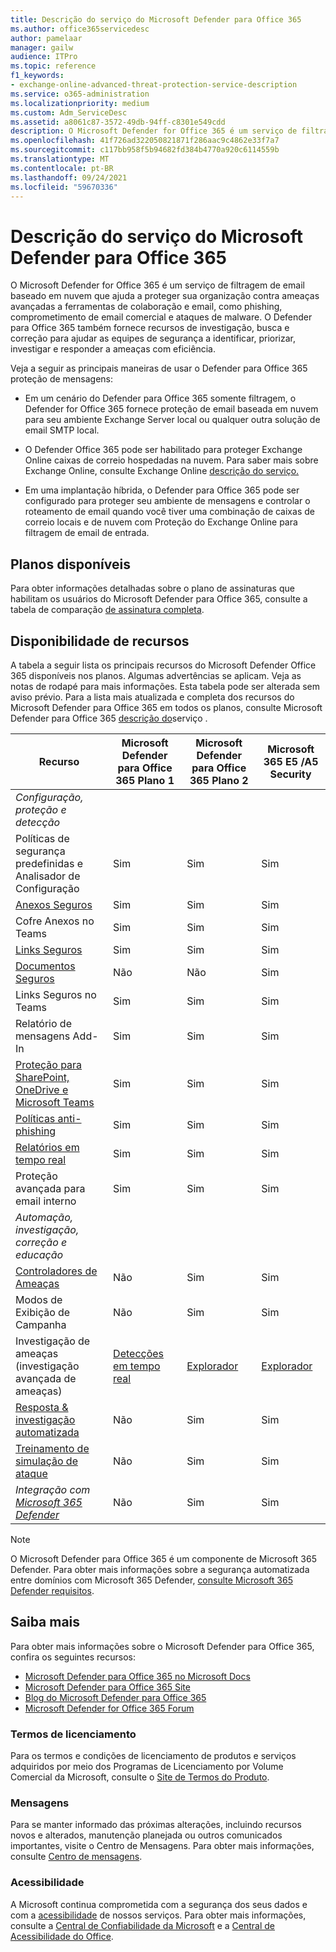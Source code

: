```yaml
---
title: Descrição do serviço do Microsoft Defender para Office 365
ms.author: office365servicedesc
author: pamelaar
manager: gailw
audience: ITPro
ms.topic: reference
f1_keywords:
- exchange-online-advanced-threat-protection-service-description
ms.service: o365-administration
ms.localizationpriority: medium
ms.custom: Adm_ServiceDesc
ms.assetid: a8061c87-3572-49db-94ff-c8301e549cdd
description: O Microsoft Defender for Office 365 é um serviço de filtragem de email baseado em nuvem que ajuda a proteger sua organização contra malwares e vírus desconhecidos, fornecendo proteção robusta de dia zero e inclui recursos para proteger sua organização contra links prejudiciais em tempo real.
ms.openlocfilehash: 41f726ad322050821871f286aac9c4862e33f7a7
ms.sourcegitcommit: c117bb958f5b94682fd384b4770a920c6114559b
ms.translationtype: MT
ms.contentlocale: pt-BR
ms.lasthandoff: 09/24/2021
ms.locfileid: "59670336"
---
```

# <a name="microsoft-defender-for-office-365-service-description"></a>Descrição do serviço do Microsoft Defender para Office 365

O Microsoft Defender for Office 365 é um serviço de filtragem de email baseado em nuvem que ajuda a proteger sua organização contra ameaças avançadas a ferramentas de colaboração e email, como phishing, comprometimento de email comercial e ataques de malware. O Defender para Office 365 também fornece recursos de investigação, busca e correção para ajudar as equipes de segurança a identificar, priorizar, investigar e responder a ameaças com eficiência.

Veja a seguir as principais maneiras de usar o Defender para Office 365 proteção de mensagens:

- Em um cenário do Defender para Office 365 somente filtragem, o Defender for Office 365 fornece proteção de email baseada em nuvem para seu ambiente Exchange Server local ou qualquer outra solução de email SMTP local.

- O Defender Office 365 pode ser habilitado para proteger Exchange Online caixas de correio hospedadas na nuvem. Para saber mais sobre Exchange Online, consulte Exchange Online [descrição do serviço.](exchange-online-service-description/exchange-online-service-description.md)

- Em uma implantação híbrida, o Defender para Office 365 pode ser configurado para proteger seu ambiente de mensagens e controlar o roteamento de email quando você tiver uma combinação de caixas de correio locais e de nuvem com Proteção do Exchange Online para filtragem de email de entrada.

## <a name="available-plans"></a>Planos disponíveis

Para obter informações detalhadas sobre o plano de assinaturas que habilitam os usuários do Microsoft Defender para Office 365, consulte a tabela de comparação [de assinatura completa](https://go.microsoft.com/fwlink/?linkid=2139145).

## <a name="feature-availability"></a>Disponibilidade de recursos

A tabela a seguir lista os principais recursos do Microsoft Defender Office 365 disponíveis nos planos. Algumas advertências se aplicam. Veja as notas de rodapé para mais informações. Esta tabela pode ser alterada sem aviso prévio. Para a lista mais atualizada e completa dos recursos do Microsoft Defender para Office 365 em todos os planos, consulte Microsoft Defender para Office 365 [descrição do](microsoft-defender-for-office-365-features.md)serviço .

| Recurso | Microsoft Defender para Office 365 Plano 1 | Microsoft Defender para Office 365 Plano 2 | Microsoft 365 E5 /A5 Security |
|---------|--------------------------------|--------------------------------|--------------------------------|
| *Configuração, proteção e detecção* | | | |
| Políticas de segurança predefinidas e Analisador de Configuração | Sim | Sim | Sim |
| [Anexos Seguros](microsoft-defender-for-office-365-features.md#safe-attachments) | Sim | Sim | Sim |
| Cofre Anexos no Teams | Sim | Sim | Sim |
| [Links Seguros](microsoft-defender-for-office-365-features.md#safe-links) | Sim | Sim | Sim |
| [Documentos Seguros](microsoft-defender-for-office-365-features.md#safe-documents) | Não | Não | Sim |
| Links Seguros no Teams | Sim | Sim | Sim |
| Relatório de mensagens Add-In | Sim | Sim | Sim |
| [Proteção para SharePoint, OneDrive e Microsoft Teams](microsoft-defender-for-office-365-features.md#protection-for-sharepoint-onedrive-and-microsoft-teams) | Sim | Sim | Sim |
| [Políticas anti-phishing](microsoft-defender-for-office-365-features.md#anti-phishing-policies) | Sim | Sim | Sim |
| [Relatórios em tempo real](microsoft-defender-for-office-365-features.md#real-time-reports) | Sim | Sim | Sim |
| Proteção avançada para email interno | Sim | Sim | Sim |
| *Automação, investigação, correção e educação* | | | |
| [Controladores de Ameaças](microsoft-defender-for-office-365-features.md#threat-trackers) | Não | Sim | Sim |
| Modos de Exibição de Campanha | Não | Sim | Sim |
| Investigação de ameaças (investigação avançada de ameaças) | [Detecções em tempo real](microsoft-defender-for-office-365-features.md#real-time-detections) | [Explorador](microsoft-defender-for-office-365-features.md#threat-explorer) | [Explorador](microsoft-defender-for-office-365-features.md#threat-explorer) |
| [Resposta & investigação automatizada](microsoft-defender-for-office-365-features.md#automated-investigation--response) | Não | Sim | Sim |
| [Treinamento de simulação de ataque](microsoft-defender-for-office-365-features.md#attack-simulation-training) | Não | Sim | Sim |
| *Integração com [Microsoft 365 Defender](/microsoft-365/security/defender/microsoft-365-defender)* | Não | Sim | Sim |

> [!NOTE]
> O Microsoft Defender para Office 365 é um componente de Microsoft 365 Defender. Para obter mais informações sobre a segurança automatizada entre domínios com Microsoft 365 Defender, [consulte Microsoft 365 Defender requisitos](/microsoft-365/security/mtp/prerequisites).

## <a name="learn-more"></a>Saiba mais

Para obter mais informações sobre o Microsoft Defender para Office 365, confira os seguintes recursos:

- [Microsoft Defender para Office 365 no Microsoft Docs](/microsoft-365/security/office-365-security/defender-for-office-365)
- [Microsoft Defender para Office 365 Site](https://www.microsoft.com/security/business/threat-protection/office-365-defender)
- [Blog do Microsoft Defender para Office 365](https://techcommunity.microsoft.com/t5/microsoft-defender-for-office/bg-p/MicrosoftDefenderforOffice365Blog)
- [Microsoft Defender for Office 365 Forum](https://techcommunity.microsoft.com/t5/microsoft-defender-for-office/bd-p/MicrosoftDefenderforOffice365)

### <a name="licensing-terms"></a>Termos de licenciamento

Para os termos e condições de licenciamento de produtos e serviços adquiridos por meio dos Programas de Licenciamento por Volume Comercial da Microsoft, consulte o [Site de Termos do Produto](https://www.microsoft.com/licensing/terms/).

### <a name="messaging"></a>Mensagens

Para se manter informado das próximas alterações, incluindo recursos novos e alterados, manutenção planejada ou outros comunicados importantes, visite o Centro de Mensagens. Para obter mais informações, consulte [Centro de mensagens](/microsoft-365/admin/manage/message-center).

### <a name="accessibility"></a>Acessibilidade

A Microsoft continua comprometida com a segurança dos seus dados e com a [acessibilidade](https://www.microsoft.com/trust-center/compliance/accessibility) de nossos serviços. Para obter mais informações, consulte a [Central de Confiabilidade da Microsoft](https://www.microsoft.com/trust-center) e a [Central de Acessibilidade do Office](https://support.office.com/article/ecab0fcf-d143-4fe8-a2ff-6cd596bddc6d).
